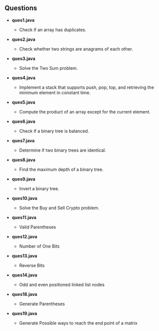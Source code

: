 ## Questions

- **ques1.java**
  - Check if an array has duplicates.

- **ques2.java**
  - Check whether two strings are anagrams of each other.

- **ques3.java**
  - Solve the Two Sum problem.

- **ques4.java**
  - Implement a stack that supports push, pop, top, and retrieving the minimum element in constant time.

- **ques5.java**
  - Compute the product of an array except for the current element.

- **ques6.java**
  - Check if a binary tree is balanced.

- **ques7.java**
  - Determine if two binary trees are identical.

- **ques8.java**
  - Find the maximum depth of a binary tree.

- **ques9.java**
  - Invert a binary tree.

- **ques10.java**
  - Solve the Buy and Sell Crypto problem.
 
- **ques11.java**
  - Valid Parentheses
 
- **ques12.java**
  - Number of One Bits

- **ques13.java**
  - Reverse Bits

- **ques14.java**
  - Odd and even positioned linked list nodes
 
- **ques18.java**
  - Generate Parentheses

 - **ques19.java**
   - Generate Possible ways to reach the end point of a matrix 
 
  

